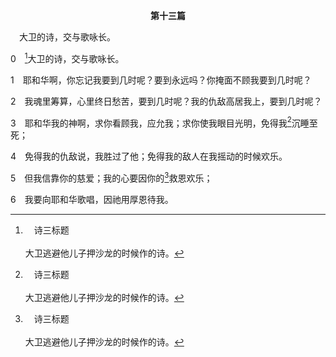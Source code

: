 <p style="text-align:center;font-weight:bold;">第十三篇</p>

<a name="0">

<span id="spsm">　大卫的诗，交与歌咏长。

0　[^a]大卫的诗，交与歌咏长。

[^a]:　诗三标题<br><br>大卫逃避他儿子押沙龙的时候作的诗。

1　耶和华啊，你忘记我要到几时呢？要到永远吗？你掩面不顾我要到几时呢？

2　我魂里筹算，心里终日愁苦，要到几时呢？我的仇敌高居我上，要到几时呢？

3　耶和华我的神啊，求你看顾我，应允我；求你使我眼目光明，免得我[^a]沉睡至死；

[^a]:　但十二2；约十一11～13；林前十五51<br><br>但12:2　睡在尘埃中的，必有多人醒起；其中有归到永远生命的，有归到羞辱，永远蒙羞的。<br><br>约11:11　耶稣说了这话，随后对他们说，我们的朋友拉撒路睡了，我要去叫醒他。<br><br>约11:12　门徒对祂说，主啊，他若睡了，就必好了。<br><br>约11:13　耶稣原是指着拉撒路的死说的，他们却以为祂是指拉撒路安然睡觉说的。<br><br>林前15:51　看哪，我把一个奥秘告诉你们：我们不是都要睡觉，乃是都要改变，

4　免得我的仇敌说，我胜过了他；免得我的敌人在我摇动的时候欢乐。

5　但我信靠你的慈爱；我的心要因你的[^a]救恩欢乐；

[^a]:　诗九14<br><br>诗9:14　好叫我述说你一切可赞美的事，并在锡安城的门，因你的救恩欢乐。

6　我要向耶和华歌唱，因祂用厚恩待我。
